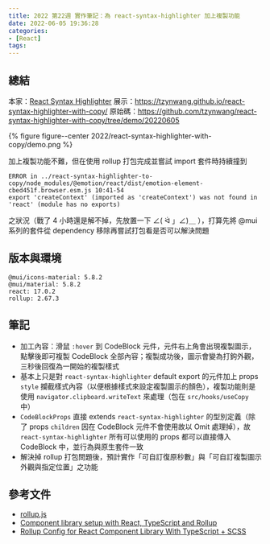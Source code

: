 ```yaml
---
title: 2022 第22週 實作筆記：為 react-syntax-highlighter 加上複製功能
date: 2022-06-05 19:36:28
categories:
- [React]
tags:
---
```


## 總結
本家：[React Syntax Highlighter](https://react-syntax-highlighter.github.io/react-syntax-highlighter)
展示：https://tzynwang.github.io/react-syntax-highlighter-with-copy/
原始碼：https://github.com/tzynwang/react-syntax-highlighter-with-copy/tree/demo/20220605

{% figure figure--center 2022/react-syntax-highlighter-with-copy/demo.png %}

加上複製功能不難，但在使用 rollup 打包完成並嘗試 import 套件時持續撞到
```
ERROR in ../react-syntax-highlighter-to-copy/node_modules/@emotion/react/dist/emotion-element-cbed451f.browser.esm.js 10:41-54
export 'createContext' (imported as 'createContext') was not found in 'react' (module has no exports)
```
之狀況（戰了 4 小時還是解不掉，先放置一下 ∠( ᐛ 」∠)＿ ），打算先將 @mui 系列的套件從 dependency 移除再嘗試打包看是否可以解決問題

## 版本與環境
```
@mui/icons-material: 5.8.2
@mui/material: 5.8.2
react: 17.0.2
rollup: 2.67.3
```

## 筆記
- 加工內容：滑鼠 `:hover` 到 CodeBlock 元件，元件右上角會出現複製圖示，點擊後即可複製 CodeBlock 全部內容；複製成功後，圖示會變為打鉤外觀，三秒後回復為一開始的複製樣式
- 基本上只是對 `react-syntax-highlighter` default export 的元件加上 props `style` 攔截樣式內容（以便根據樣式來設定複製圖示的顏色），複製功能則是使用 `navigator.clipboard.writeText` 來處理（包在 `src/hooks/useCopy` 中）
- `CodeBlockProps` 直接 extends `react-syntax-highlighter` 的型別定義（除了 props `children` 因在 CodeBlock 元件不會使用故以 Omit 處理掉），故 `react-syntax-highlighter` 所有可以使用的 props 都可以直接傳入 CodeBlock 中，並行為與原生套件一致
- 解決掉 rollup 打包問題後，預計實作「可自訂復原秒數」與「可自訂複製圖示外觀與指定位置」之功能

## 參考文件
- [rollup.js](https://rollupjs.org/guide/en/)
- [Component library setup with React, TypeScript and Rollup](https://dev.to/siddharthvenkatesh/component-library-setup-with-react-typescript-and-rollup-onj)
- [Rollup Config for React Component Library With TypeScript + SCSS](https://www.codefeetime.com/post/rollup-config-for-react-component-library-with-typescript-scss/)